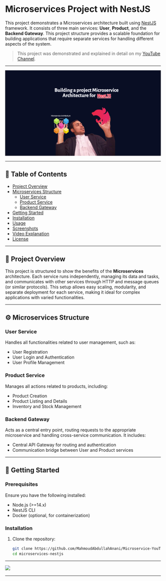 # Microservices Project with NestJS

This project demonstrates a Microservices architecture built using [NestJS](https://nestjs.com/) framework. It consists of three main services: **User**, **Product**, and the **Backend Gateway**. This project structure provides a scalable foundation for building applications that require separate services for handling different aspects of the system.

> This project was demonstrated and explained in detail on my [YouTube Channel](https://www.youtube.com/@MahmoudAbdullahAnani).

---

![](/cover.png)

---

## 📜 Table of Contents
- [Project Overview](#project-overview)
- [Microservices Structure](#microservices-structure)
  - [User Service](#user-service)
  - [Product Service](#product-service)
  - [Backend Gateway](#backend-gateway)
- [Getting Started](#getting-started)
- [Installation](#installation)
- [Usage](#usage)
- [Screenshots](#screenshots)
- [Video Explanation](#video-explanation)
- [License](#license)

---

## 📝 Project Overview

This project is structured to show the benefits of the **Microservices** architecture. Each service runs independently, managing its data and tasks, and communicates with other services through HTTP and message queues (or similar protocols). This setup allows easy scaling, modularity, and separate deployment for each service, making it ideal for complex applications with varied functionalities.

---

## ⚙️ Microservices Structure

### User Service
Handles all functionalities related to user management, such as:
- User Registration
- User Login and Authentication
- User Profile Management

### Product Service
Manages all actions related to products, including:
- Product Creation
- Product Listing and Details
- Inventory and Stock Management

### Backend Gateway
Acts as a central entry point, routing requests to the appropriate microservice and handling cross-service communication. It includes:
- Central API Gateway for routing and authentication
- Communication bridge between User and Product services

---

## 🚀 Getting Started

### Prerequisites
Ensure you have the following installed:
- Node.js (>=14.x)
- NestJS CLI
- Docker (optional, for containerization)

### Installation

1. Clone the repository:
   ```bash
   git clone https://github.com/MahmoudAbdullahAnani/Microservice-YouTube.git
   cd microservices-nestjs
---

![](/board.png)

---